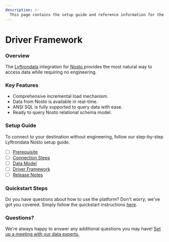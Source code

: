 ```yaml
---
description: >-
  This page contains the setup guide and reference information for the Nosto source connector.
---
```


# Driver Framework

### Overview

The [Lyftrondata](https://www.lyftrondata.com/) integration for [Nosto](https://www.lyftrondata.com/integration/nosto/)[ ](https://www.lyftrondata.com/integration/nosto/)provides the most natural way to access data while requiring no engineering.

### Key Features

* Comprehensive incremental load mechanism.
* Data from Nosto is available in real-time.&#x20;
* ANSI SQL is fully supported to query data with ease.
* Ready to query Nosto relational schema model.

### Setup Guide

To connect to your destination without engineering, follow our step-by-step Lyftrondata Nosto setup guide.

* [ ] [Prerequisite](../../marketing-analytics/nosto/prerequisite.md)
* [ ] [Connection Steps](../../marketing-analytics/nosto/connection-steps.md)
* [ ] [Data Model](../../marketing-analytics/nosto/data-model/)
* [ ] [Driver Framework](../../marketing-analytics/nosto/driver-framework/)
* [ ] [Release Notes](../../marketing-analytics/nosto/release-notes.md)

### Quickstart Steps

Do you have questions about how to use the platform? Don't worry; we've got you covered. Simply follow the quickstart instructions [here](../../../quickstart-steps.md).

### Questions? <a href="#questions" id="questions"></a>

We're always happy to answer any additional questions you may have! [Set up a meeting with our data experts.](https://www.lyftrondata.com/book-a-meeting/)


